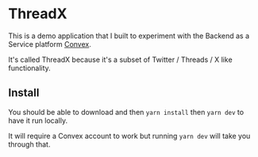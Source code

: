 # ThreadX

This is a demo application that I built to experiment with the Backend as a Service platform [Convex](https://convex.dev).

It's called ThreadX because it's a subset of Twitter / Threads / X like functionality.

## Install

You should be able to download and then `yarn install` then `yarn dev` to have it run locally. 

It will require a Convex account to work but running `yarn dev` will take you through that.